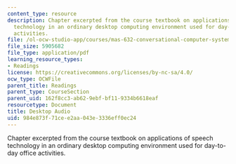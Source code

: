 ```yaml
---
content_type: resource
description: Chapter excerpted from the course textbook on applications of speech
  technology in an ordinary desktop computing environment used for day-to-day office
  activities.
file: /ol-ocw-studio-app/courses/mas-632-conversational-computer-systems-fall-2008/984e873f71cee2aa043e3336eff0ec24_shmandt_txt_ch12.pdf
file_size: 5905682
file_type: application/pdf
learning_resource_types:
- Readings
license: https://creativecommons.org/licenses/by-nc-sa/4.0/
ocw_type: OCWFile
parent_title: Readings
parent_type: CourseSection
parent_uid: 162f8cc3-ab62-9ebf-bf11-9334b6618eaf
resourcetype: Document
title: Desktop Audio
uid: 984e873f-71ce-e2aa-043e-3336eff0ec24
---
```

Chapter excerpted from the course textbook on applications of speech technology in an ordinary desktop computing environment used for day-to-day office activities.